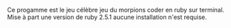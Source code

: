 Ce progamme est le jeu célèbre jeu du morpions coder en ruby sur terminal.
Mise à part une version de ruby 2.5.1 aucune installation n'est requise.
